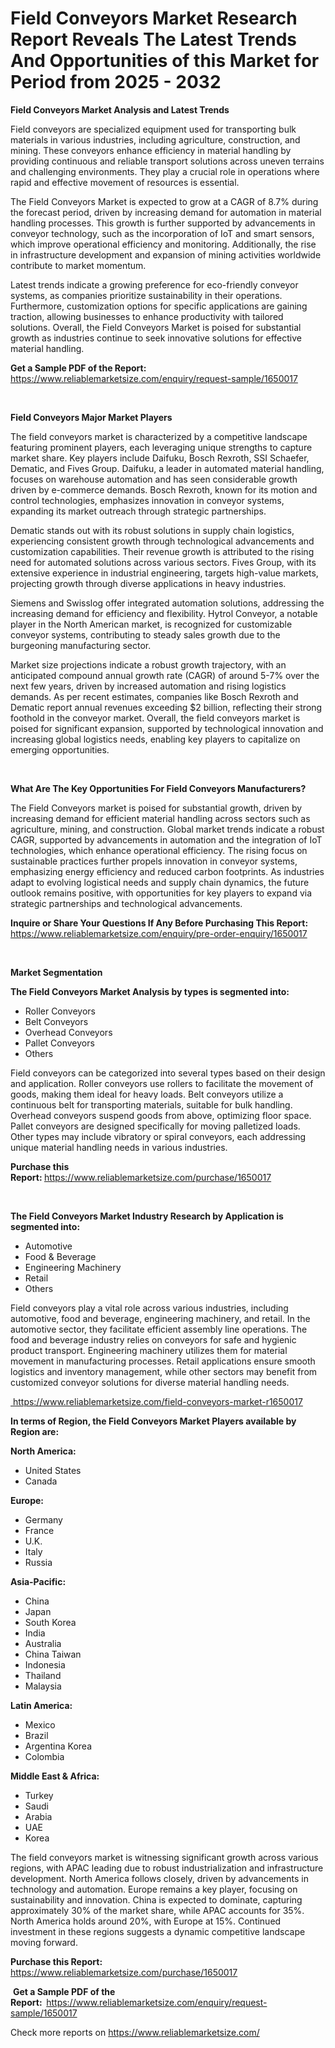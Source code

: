 <p><h1>Field Conveyors Market Research Report Reveals The Latest Trends And Opportunities of this Market for Period from 2025 - 2032</h1></p><p><strong>Field Conveyors Market Analysis and Latest Trends</strong></p>
<p><p>Field conveyors are specialized equipment used for transporting bulk materials in various industries, including agriculture, construction, and mining. These conveyors enhance efficiency in material handling by providing continuous and reliable transport solutions across uneven terrains and challenging environments. They play a crucial role in operations where rapid and effective movement of resources is essential.</p><p>The Field Conveyors Market is expected to grow at a CAGR of 8.7% during the forecast period, driven by increasing demand for automation in material handling processes. This growth is further supported by advancements in conveyor technology, such as the incorporation of IoT and smart sensors, which improve operational efficiency and monitoring. Additionally, the rise in infrastructure development and expansion of mining activities worldwide contribute to market momentum.</p><p>Latest trends indicate a growing preference for eco-friendly conveyor systems, as companies prioritize sustainability in their operations. Furthermore, customization options for specific applications are gaining traction, allowing businesses to enhance productivity with tailored solutions. Overall, the Field Conveyors Market is poised for substantial growth as industries continue to seek innovative solutions for effective material handling.</p></p>
<p><strong>Get a Sample PDF of the Report:&nbsp;</strong> <a href="https://www.reliablemarketsize.com/enquiry/request-sample/1650017?utm_campaign=1911&utm_medium=2&utm_source=Github&utm_content=ia&utm_term=17022025&utm_id=field-conveyors">https://www.reliablemarketsize.com/enquiry/request-sample/1650017</a></p>
<p>&nbsp;</p>
<p><strong>Field Conveyors Major Market Players</strong></p>
<p><p>The field conveyors market is characterized by a competitive landscape featuring prominent players, each leveraging unique strengths to capture market share. Key players include Daifuku, Bosch Rexroth, SSI Schaefer, Dematic, and Fives Group. Daifuku, a leader in automated material handling, focuses on warehouse automation and has seen considerable growth driven by e-commerce demands. Bosch Rexroth, known for its motion and control technologies, emphasizes innovation in conveyor systems, expanding its market outreach through strategic partnerships.</p><p>Dematic stands out with its robust solutions in supply chain logistics, experiencing consistent growth through technological advancements and customization capabilities. Their revenue growth is attributed to the rising need for automated solutions across various sectors. Fives Group, with its extensive experience in industrial engineering, targets high-value markets, projecting growth through diverse applications in heavy industries.</p><p>Siemens and Swisslog offer integrated automation solutions, addressing the increasing demand for efficiency and flexibility. Hytrol Conveyor, a notable player in the North American market, is recognized for customizable conveyor systems, contributing to steady sales growth due to the burgeoning manufacturing sector.</p><p>Market size projections indicate a robust growth trajectory, with an anticipated compound annual growth rate (CAGR) of around 5-7% over the next few years, driven by increased automation and rising logistics demands. As per recent estimates, companies like Bosch Rexroth and Dematic report annual revenues exceeding $2 billion, reflecting their strong foothold in the conveyor market. Overall, the field conveyors market is poised for significant expansion, supported by technological innovation and increasing global logistics needs, enabling key players to capitalize on emerging opportunities.</p></p>
<p>&nbsp;</p>
<p><strong>What Are The Key Opportunities For Field Conveyors Manufacturers?</strong></p>
<p><p>The Field Conveyors market is poised for substantial growth, driven by increasing demand for efficient material handling across sectors such as agriculture, mining, and construction. Global market trends indicate a robust CAGR, supported by advancements in automation and the integration of IoT technologies, which enhance operational efficiency. The rising focus on sustainable practices further propels innovation in conveyor systems, emphasizing energy efficiency and reduced carbon footprints. As industries adapt to evolving logistical needs and supply chain dynamics, the future outlook remains positive, with opportunities for key players to expand via strategic partnerships and technological advancements.</p></p>
<p><strong>Inquire or Share Your Questions If Any Before Purchasing This Report:</strong> <a href="https://www.reliablemarketsize.com/enquiry/pre-order-enquiry/1650017?utm_campaign=1911&utm_medium=2&utm_source=Github&utm_content=ia&utm_term=17022025&utm_id=field-conveyors">https://www.reliablemarketsize.com/enquiry/pre-order-enquiry/1650017</a></p>
<p>&nbsp;</p>
<p><strong>Market Segmentation</strong></p>
<p><strong>The Field Conveyors Market Analysis by types is segmented into:</strong></p>
<p><ul><li>Roller Conveyors</li><li>Belt Conveyors</li><li>Overhead Conveyors</li><li>Pallet Conveyors</li><li>Others</li></ul></p>
<p><p>Field conveyors can be categorized into several types based on their design and application. Roller conveyors use rollers to facilitate the movement of goods, making them ideal for heavy loads. Belt conveyors utilize a continuous belt for transporting materials, suitable for bulk handling. Overhead conveyors suspend goods from above, optimizing floor space. Pallet conveyors are designed specifically for moving palletized loads. Other types may include vibratory or spiral conveyors, each addressing unique material handling needs in various industries.</p></p>
<p><strong>Purchase this Report:&nbsp;</strong><a href="https://www.reliablemarketsize.com/purchase/1650017?utm_campaign=1911&utm_medium=2&utm_source=Github&utm_content=ia&utm_term=17022025&utm_id=field-conveyors">https://www.reliablemarketsize.com/purchase/1650017</a></p>
<p>&nbsp;</p>
<p><strong>The Field Conveyors Market Industry Research by Application is segmented into:</strong></p>
<p><ul><li>Automotive</li><li>Food & Beverage</li><li>Engineering Machinery</li><li>Retail</li><li>Others</li></ul></p>
<p><p>Field conveyors play a vital role across various industries, including automotive, food and beverage, engineering machinery, and retail. In the automotive sector, they facilitate efficient assembly line operations. The food and beverage industry relies on conveyors for safe and hygienic product transport. Engineering machinery utilizes them for material movement in manufacturing processes. Retail applications ensure smooth logistics and inventory management, while other sectors may benefit from customized conveyor solutions for diverse material handling needs.</p></p>
<p><a href="https://www.reliablemarketsize.com/field-conveyors-market-r1650017?utm_campaign=1911&utm_medium=2&utm_source=Github&utm_content=ia&utm_term=17022025&utm_id=field-conveyors">&nbsp;https://www.reliablemarketsize.com/field-conveyors-market-r1650017</a></p>
<p><strong>In terms of Region, the Field Conveyors Market Players available by Region are:</strong></p>
<p>
    <p> <strong> North America: </strong>
        <ul>
            <li>United States</li>
            <li>Canada</li>
        </ul>
        </p> 
    <p> <strong> Europe: </strong>
        <ul>
            <li>Germany</li>
            <li>France</li>
            <li>U.K.</li>
            <li>Italy</li>
            <li>Russia</li>
        </ul>
        </p> 
    <p> <strong> Asia-Pacific: </strong>
        <ul>
            <li>China</li>
            <li>Japan</li>
            <li>South Korea</li>
            <li>India</li>
            <li>Australia</li>
            <li>China Taiwan</li>
            <li>Indonesia</li>
            <li>Thailand</li>
            <li>Malaysia</li>
        </ul>
        </p> 
    <p> <strong> Latin America: </strong>
        <ul>
            <li>Mexico</li>
            <li>Brazil</li>
            <li>Argentina Korea</li>
            <li>Colombia</li>
        </ul>
        </p> 
    <p> <strong> Middle East & Africa: </strong>
        <ul>
            <li>Turkey</li>
            <li>Saudi</li>
            <li>Arabia</li>
            <li>UAE</li>
            <li>Korea</li>
        </ul>
    </p>
    </p>
<p><p>The field conveyors market is witnessing significant growth across various regions, with APAC leading due to robust industrialization and infrastructure development. North America follows closely, driven by advancements in technology and automation. Europe remains a key player, focusing on sustainability and innovation. China is expected to dominate, capturing approximately 30% of the market share, while APAC accounts for 35%. North America holds around 20%, with Europe at 15%. Continued investment in these regions suggests a dynamic competitive landscape moving forward.</p></p>
<p><strong>Purchase this Report: </strong><a href="https://www.reliablemarketsize.com/purchase/1650017?utm_campaign=1911&utm_medium=2&utm_source=Github&utm_content=ia&utm_term=17022025&utm_id=field-conveyors">https://www.reliablemarketsize.com/purchase/1650017</a></p>
<p>&nbsp;<strong>Get a Sample PDF of the Report:&nbsp;&nbsp;</strong><a href="https://www.reliablemarketsize.com/enquiry/request-sample/1650017?utm_campaign=1911&utm_medium=2&utm_source=Github&utm_content=ia&utm_term=17022025&utm_id=field-conveyors">https://www.reliablemarketsize.com/enquiry/request-sample/1650017</a></p>
<p><strong></strong></p>
<p>Check more reports on <a href="https://www.reliablemarketsize.com/?utm_campaign=1911&utm_medium=2&utm_source=Github&utm_content=ia&utm_term=17022025&utm_id=field-conveyors">https://www.reliablemarketsize.com/</a></p>